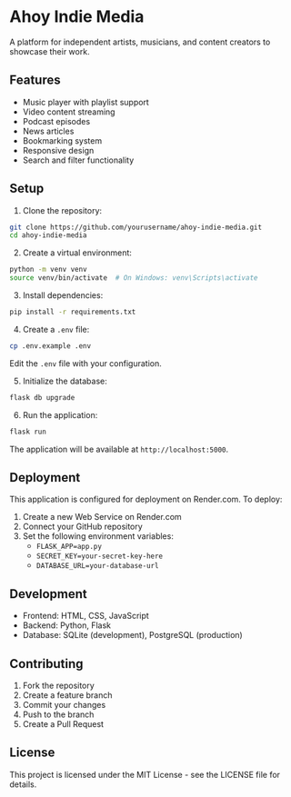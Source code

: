 # Ahoy Indie Media

A platform for independent artists, musicians, and content creators to showcase their work.

## Features

- Music player with playlist support
- Video content streaming
- Podcast episodes
- News articles
- Bookmarking system
- Responsive design
- Search and filter functionality

## Setup

1. Clone the repository:
```bash
git clone https://github.com/yourusername/ahoy-indie-media.git
cd ahoy-indie-media
```

2. Create a virtual environment:
```bash
python -m venv venv
source venv/bin/activate  # On Windows: venv\Scripts\activate
```

3. Install dependencies:
```bash
pip install -r requirements.txt
```

4. Create a `.env` file:
```bash
cp .env.example .env
```
Edit the `.env` file with your configuration.

5. Initialize the database:
```bash
flask db upgrade
```

6. Run the application:
```bash
flask run
```

The application will be available at `http://localhost:5000`.

## Deployment

This application is configured for deployment on Render.com. To deploy:

1. Create a new Web Service on Render.com
2. Connect your GitHub repository
3. Set the following environment variables:
   - `FLASK_APP=app.py`
   - `SECRET_KEY=your-secret-key-here`
   - `DATABASE_URL=your-database-url`

## Development

- Frontend: HTML, CSS, JavaScript
- Backend: Python, Flask
- Database: SQLite (development), PostgreSQL (production)

## Contributing

1. Fork the repository
2. Create a feature branch
3. Commit your changes
4. Push to the branch
5. Create a Pull Request

## License

This project is licensed under the MIT License - see the LICENSE file for details.